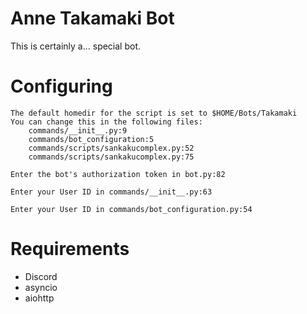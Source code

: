 # Anne Takamaki Bot

This is certainly a... special bot.

# Configuring

```
The default homedir for the script is set to $HOME/Bots/Takamaki
You can change this in the following files:
	commands/__init__.py:9
	commands/bot_configuration:5
	commands/scripts/sankakucomplex.py:52
	commands/scripts/sankakucomplex.py:75

Enter the bot's authorization token in bot.py:82

Enter your User ID in commands/__init__.py:63

Enter your User ID in commands/bot_configuration.py:54
```

# Requirements

- Discord
- asyncio
- aiohttp

